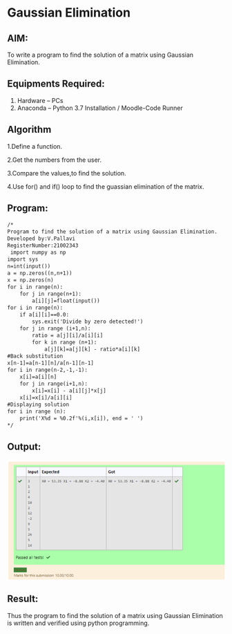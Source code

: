 # Gaussian Elimination

## AIM:
To write a program to find the solution of a matrix using Gaussian Elimination.

## Equipments Required:
1. Hardware – PCs
2. Anaconda – Python 3.7 Installation / Moodle-Code Runner

## Algorithm
1.Define a function. 

2.Get the numbers from the user. 

3.Compare the values,to find the solution.

4.Use for() and if() loop to find the guassian elimination of the matrix. 

## Program:
```
/*
Program to find the solution of a matrix using Gaussian Elimination.
Developed by:V.Pallavi 
RegisterNumber:21002343
 import numpy as np
import sys
n=int(input())
a = np.zeros((n,n+1))
x = np.zeros(n)
for i in range(n):
    for j in range(n+1):
        a[i][j]=float(input())
for i in range(n):
    if a[i][i]==0.0:
        sys.exit('Divide by zero detected!')
    for j in range (i+1,n):
        ratio = a[j][i]/a[i][i]
        for k in range (n+1):
            a[j][k]=a[j][k] - ratio*a[i][k]
#Back substitution
x[n-1]=a[n-1][n]/a[n-1][n-1]
for i in range(n-2,-1,-1):
    x[i]=a[i][n]
    for j in range(i+1,n):
        x[i]=x[i] - a[i][j]*x[j]
    x[i]=x[i]/a[i][i]
#Displaying solution
for i in range (n):
    print('X%d = %0.2f'%(i,x[i]), end = ' ')
*/
```

## Output:
![output](./s1.png)


## Result:
Thus the program to find the solution of a matrix using Gaussian Elimination is written and verified using python programming.

